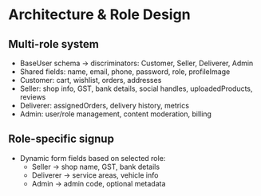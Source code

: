 # Architecture & Role Design

## Multi-role system
- BaseUser schema → discriminators: Customer, Seller, Deliverer, Admin
- Shared fields: name, email, phone, password, role, profileImage
- Customer: cart, wishlist, orders, addresses
- Seller: shop info, GST, bank details, social handles, uploadedProducts, reviews
- Deliverer: assignedOrders, delivery history, metrics
- Admin: user/role management, content moderation, billing

## Role-specific signup
- Dynamic form fields based on selected role:
  - Seller → shop name, GST, bank details
  - Deliverer → service areas, vehicle info
  - Admin → admin code, optional metadata